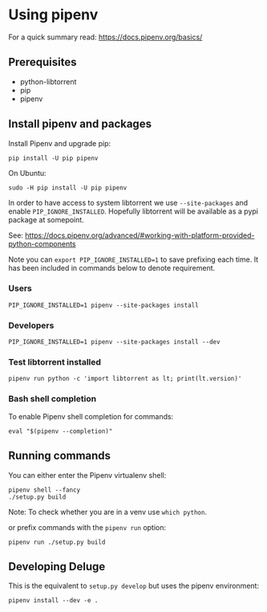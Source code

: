 # Using pipenv

For a quick summary read: https://docs.pipenv.org/basics/

## Prerequisites

- python-libtorrent
- pip
- pipenv

## Install pipenv and packages

Install Pipenv and upgrade pip:

    pip install -U pip pipenv

On Ubuntu:

    sudo -H pip install -U pip pipenv

In order to have access to system libtorrent we use `--site-packages` and
enable `PIP_IGNORE_INSTALLED`. Hopefully libtorrent will be available as a
pypi package at somepoint.

See: https://docs.pipenv.org/advanced/#working-with-platform-provided-python-components

Note you can `export PIP_IGNORE_INSTALLED=1` to save prefixing each time. It
has been included in commands below to denote requirement.

### Users

    PIP_IGNORE_INSTALLED=1 pipenv --site-packages install

### Developers

    PIP_IGNORE_INSTALLED=1 pipenv --site-packages install --dev

### Test libtorrent installed

    pipenv run python -c 'import libtorrent as lt; print(lt.version)'

### Bash shell completion

To enable Pipenv shell completion for commands:

    eval "$(pipenv --completion)"

## Running commands

You can either enter the Pipenv virtualenv shell:

    pipenv shell --fancy
    ./setup.py build

Note: To check whether you are in a venv use `which python`.

or prefix commands with the `pipenv run` option:

    pipenv run ./setup.py build

## Developing Deluge

This is the equivalent to `setup.py develop` but uses the pipenv environment:

    pipenv install --dev -e .
